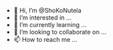 - 👋 Hi, I’m @ShoKoNutela
- 👀 I’m interested in ...
- 🌱 I’m currently learning ...
- 💞️ I’m looking to collaborate on ...
- 📫 How to reach me ...

<!---
ShoKoNutela/ShoKoNutela is a ✨ special ✨ repository because its `README.md` (this file) appears on your GitHub profile.
You can click the Preview link to take a look at your changes.
--->
